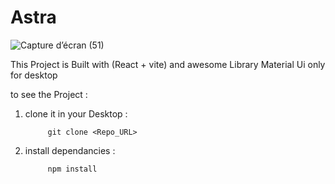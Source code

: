 # Astra 

![Capture d’écran (51)](https://user-images.githubusercontent.com/100031609/194416752-1b301f57-866b-4264-8397-86df951c579a.png)


This Project is Built with  (React + vite) and awesome Library  Material Ui only for desktop 

to see the Project :  

  1. clone it in your Desktop :
  
              git clone <Repo_URL>

  2. install dependancies : 
   
              npm install 
              
     
    
